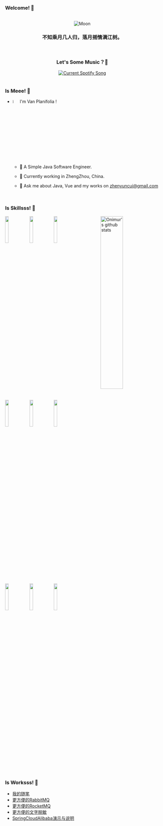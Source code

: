 <h3> Welcome! 👋</h3>

<div align="center">
<br>
<picture>
<source 
  srcset="https://moon-svg.minung.dev/moon.svg?theme=ray&rotate=0&size=80"
  media="(prefers-color-scheme: dark)"
/>
<source
  srcset="https://moon-svg.minung.dev/moon.svg?theme=basic&rotate=0&size=80"
  media="(prefers-color-scheme: light), (prefers-color-scheme: no-preference)"
/>
<img src="https://moon-svg.minung.dev/moon.svg?theme=ray&rotate=0&size=80" alt="Moon" />
</picture>
 
<h3 align="center"> 不知乘月几人归，落月摇情满江树。 </h3>

</div>

<br>
<div align="center">
  <h3> Let's Some Music？🎼 </h3>
<a href="https://github.com/VanPlanifolia">
  <picture>
    <source
      media="(prefers-color-scheme: light), (prefers-color-scheme: no-preference)"
      srcset="https://Planifolia.pythonanywhere.com?theme=light&scan=true&eq_color=rainbow"
    />
    <source
      media="(prefers-color-scheme: dark)"
      srcset="https://Planifolia.pythonanywhere.com?theme=dark&scan=true&eq_color=rainbow"
    />
    <img alt="Current Spotify Song"> <!-- https://github.com/tthn0/Spotify-Readme -->
  </picture>
</a>
</div>
<br>

<h3>Is Meee!  🙉</h3> 

- <img width="5%" src="https://github.githubassets.com/images/icons/emoji/suspect.png">I'm Van Planifolia !
    
    - 🙈 A Simple Java Software Engineer. 
    
    - 🌱 Currently working in ZhengZhou, China.
    
    - 💬 Ask me about Java, Vue and my works on zhenyuncui@gmail.com

  
<br>
<h3> Is Skillsss! 🚀</h3> 

<p>
  <a href="https://github-readme-stats.vercel.app/api/top-langs/?username=VanPlanifolia">
    <img width="38%" align="right" alt="Onimur's github stats" src="https://github-readme-stats.vercel.app/api/top-langs/?username=VanPlanifolia" />
  </a>

<code><img width="15%" src="https://www.vectorlogo.zone/logos/java/java-ar21.svg"></code>   <code><img width="15%" src="https://www.vectorlogo.zone/logos/vuejs/vuejs-ar21.svg"></code>   <code><img width="15%" src="https://www.vectorlogo.zone/logos/python/python-ar21.svg"></code>

<code><img width="15%" src="https://www.vectorlogo.zone/logos/gnu_bash/gnu_bash-ar21.svg"></code>   <code><img width="15%" src="https://www.vectorlogo.zone/logos/springio/springio-ar21.svg"></code>   <code><img width="15%" src="https://www.vectorlogo.zone/logos/mysql/mysql-ar21.svg"></code>

<code><img width="15%" src="https://www.vectorlogo.zone/logos/redis/redis-ar21.svg"></code>   <code><img width="15%" src="https://www.vectorlogo.zone/logos/docker/docker-ar21.svg"></code>   <code><img width="15%" src="https://www.vectorlogo.zone/logos/git-scm/git-scm-ar21.svg"></code>
</p>

<br>
<h3>Is Worksss!  🔨</h3>


- [我的随笔](https://github.com/VanPlanifolia/MyNotes)
- [更方便的RabbitMQ](https://github.com/VanPlanifolia/PlanifoliaRabbitMQ)
- [更方便的RocketMQ](https://github.com/VanPlanifolia/PlanfioliaRocketMQ)
- [更方便的文字脱敏](https://github.com/VanPlanifolia/planifoliaSensitiveWord)
- [SpringCloudAlibaba演示与说明](https://github.com/VanPlanifolia/MyNotes)




